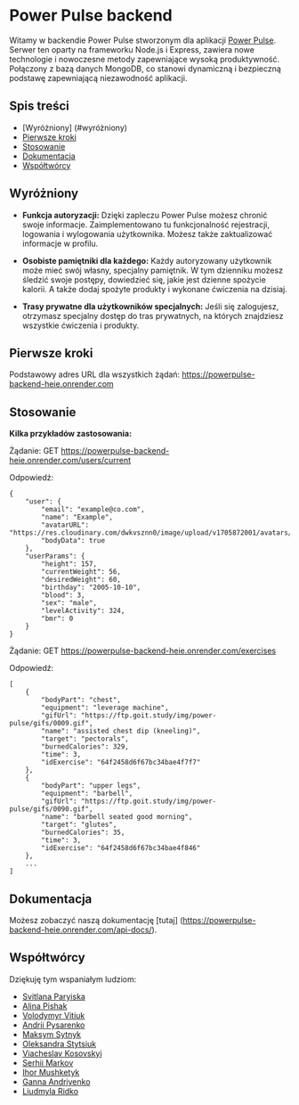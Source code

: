 # Power Pulse backend

Witamy w backendie Power Pulse stworzonym dla aplikacji [Power Pulse](https://arch819.github.io/project-PowerTeam-front/welcome). Serwer ten oparty na frameworku Node.js i Express, zawiera nowe technologie i nowoczesne metody zapewniające wysoką produktywność. Połączony z bazą danych MongoDB, co stanowi dynamiczną i bezpieczną podstawę zapewniającą niezawodność aplikacji.

## Spis treści

- [Wyróżniony] (#wyróżniony)
- [Pierwsze kroki](#pierwsze-kroki)
- [Stosowanie](#stosowanie)
- [Dokumentacja](#dokumentacja)
- [Współtwórcy](#współtwórcy)

## Wyróżniony

- **Funkcja autoryzacji:** Dzięki zapleczu Power Pulse możesz chronić swoje informacje. Zaimplementowano tu funkcjonalność rejestracji, logowania i wylogowania użytkownika. Możesz także zaktualizować informacje w profilu.

- **Osobiste pamiętniki dla każdego:** Każdy autoryzowany użytkownik może mieć swój własny, specjalny pamiętnik. W tym dzienniku możesz śledzić swoje postępy, dowiedzieć się, jakie jest dzienne spożycie kalorii. A także dodaj spożyte produkty i wykonane ćwiczenia na dzisiaj.

- **Trasy prywatne dla użytkowników specjalnych:** Jeśli się zalogujesz, otrzymasz specjalny dostęp do tras prywatnych, na których znajdziesz wszystkie ćwiczenia i produkty.

## Pierwsze kroki

Podstawowy adres URL dla wszystkich żądań: https://powerpulse-backend-heie.onrender.com

## Stosowanie

**Kilka przykładów zastosowania:**

Żądanie: GET https://powerpulse-backend-heie.onrender.com/users/current

Odpowiedź:

```
{
    "user": {
        "email": "example@co.com",
        "name": "Example",
        "avatarURL": "https://res.cloudinary.com/dwkvsznn0/image/upload/v1705872001/avatars/65ad89955752febd5bd565f9.jpg",
        "bodyData": true
    },
    "userParams": {
        "height": 157,
        "currentWeight": 56,
        "desiredWeight": 60,
        "birthday": "2005-10-10",
        "blood": 3,
        "sex": "male",
        "levelActivity": 324,
        "bmr": 0
    }
}

```

Żądanie: GET https://powerpulse-backend-heie.onrender.com/exercises

Odpowiedź:

```
[
    {
        "bodyPart": "chest",
        "equipment": "leverage machine",
        "gifUrl": "https://ftp.goit.study/img/power-pulse/gifs/0009.gif",
        "name": "assisted chest dip (kneeling)",
        "target": "pectorals",
        "burnedCalories": 329,
        "time": 3,
        "idExercise": "64f2458d6f67bc34bae4f7f7"
    },
    {
        "bodyPart": "upper legs",
        "equipment": "barbell",
        "gifUrl": "https://ftp.goit.study/img/power-pulse/gifs/0090.gif",
        "name": "barbell seated good morning",
        "target": "glutes",
        "burnedCalories": 35,
        "time": 3,
        "idExercise": "64f2458d6f67bc34bae4f846"
    },
    ...
]
```

## Dokumentacja

Możesz zobaczyć naszą dokumentację [tutaj] (https://powerpulse-backend-heie.onrender.com/api-docs/).

## Współtwórcy

Dziękuję tym wspaniałym ludziom:

- [Svitlana Paryiska](https://github.com/SvitlanaParyiska)
- [Alina Pishak](https://github.com/Alina-Pishak)
- [Volodymyr Vitiuk](https://github.com/VitiukVV)
- [Andrii Pysarenko](https://github.com/AndreyPysarenko)
- [Maksym Sytnyk](https://github.com/Maksim713)
- [Oleksandra Stytsiuk](https://github.com/Alexa01821)
- [Viacheslav Kosovskyi](https://github.com/Arch819)
- [Serhii Markov](https://github.com/Serhiy8)
- [Ihor Mushketyk](https://github.com/IgorMushk)
- [Ganna Andriyenko](https://github.com/Annacheer)
- [Liudmyla Ridko](https://github.com/liussi)
